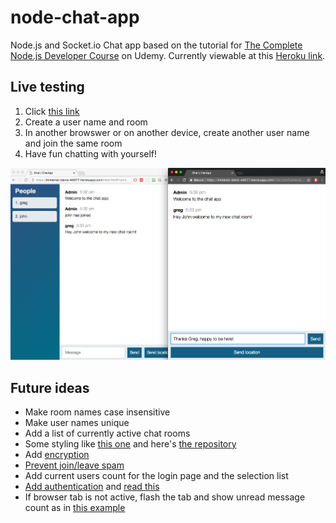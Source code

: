 # node-chat-app

Node.js and Socket.io Chat app based on the tutorial for [The Complete Node.js Developer Course](https://www.udemy.com/the-complete-nodejs-developer-course-2) on Udemy.
Currently viewable at this [Heroku link](https://immense-sierra-44077.herokuapp.com/).

## Live testing

1. Click [this link](https://immense-sierra-44077.herokuapp.com/)
1. Create a user name and room
1. In another browswer or on another device, create another user name and join the same room
1. Have fun chatting with yourself!

![Main screenshot](public/images/samples/chat_sample_1.png)

## Future ideas

- Make room names case insensitive
- Make user names unique
- Add a list of currently active chat rooms
- Some styling like [this one](https://socket-io-chat-webapp.herokuapp.com/) and here's [the repository](https://github.com/Babazon/nodejs_socketio_chatwebapp)
- Add [encryption](https://www.udemy.com/the-complete-nodejs-developer-course-2/learn/v4/questions/2119462)
- [Prevent join/leave spam](https://www.udemy.com/the-complete-nodejs-developer-course-2/learn/v4/questions/2520318)
- Add current users count for the login page and the selection list
- [Add authentication](https://www.udemy.com/the-complete-nodejs-developer-course-2/learn/v4/questions/2534768) and [read this](https://auth0.com/blog/auth-with-socket-io/)
- If browser tab is not active, flash the tab and show unread message count as in [this example](https://www.google.ca/search?q=javascript+detect+if+tab+is+active&oq=js+detect+if+ta&aqs=chrome.1.69i57j0l5.12357j0j7&sourceid=chrome&ie=UTF-8)
